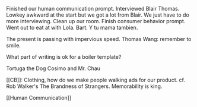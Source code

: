 Finished our human communication prompt. Interviewed Blair Thomas. Lowkey awkward at the start but we got a lot from Blair. We just have to do more interviewing. Clean up our room. Finish consumer behavior prompt. Went out to eat at with Lola. Bart. Y tu mama tambien.

The present is passing with impervious speed.
Thomas Wang: remember to smile.

What part of writing is ok for a boiler template?

Tortuga the Dog
Cosimo and Mr. Chau

[[CB]]: Clothing, how do we make people walking ads for our product. cf. Rob Walker's The Brandness of Strangers. Memorability is king.

[[Human Communication]]
